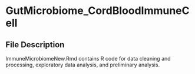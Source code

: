 # GutMicrobiome_CordBloodImmuneCell

## File Description

ImmuneMicrobiomeNew.Rmd contains R code for data cleaning and processing, exploratory data analysis, and preliminary analysis. 

